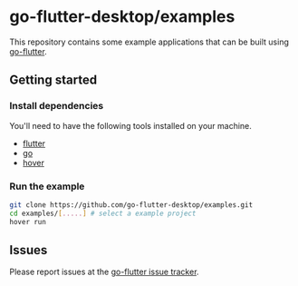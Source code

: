 # go-flutter-desktop/examples

This repository contains some example applications that can be built using [go-flutter](https://github.com/go-flutter-desktop/go-flutter).

## Getting started

### Install dependencies

You'll need to have the following tools installed on your machine.

- [flutter](https://flutter.dev)
- [go](https://golang.org)
- [hover](https://github.com/go-flutter-desktop/hover)

### Run the example

```bash
git clone https://github.com/go-flutter-desktop/examples.git
cd examples/[.....] # select a example project
hover run
```

## Issues

Please report issues at the [go-flutter issue tracker](https://github.com/go-flutter-desktop/go-flutter/issues/).
